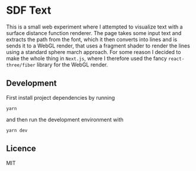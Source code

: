 # SDF Text

This is a small web experiment where I attempted to visualize text with a surface distance function renderer. The page takes some input text and extracts the path from the font, which it then converts into lines and is sends it to a WebGL render, that uses a fragment shader to render the lines using a standard sphere march approach. For some reason I decided to make the whole thing in `Next.js`, where I therefore used the fancy `react-three/fiber` library for the WebGL render.

## Development

First install project dependencies by running
```
yarn
```
and then run the development environment with
```
yarn dev
```

## Licence

MIT